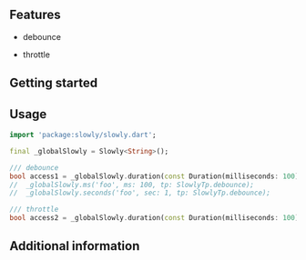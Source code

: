 ## Features

* debounce

* throttle

## Getting started



## Usage

```dart
import 'package:slowly/slowly.dart';

final _globalSlowly = Slowly<String>();

/// debounce
bool access1 = _globalSlowly.duration(const Duration(milliseconds: 100), 'foo', SlowlyTp.debounce);
//  _globalSlowly.ms('foo', ms: 100, tp: SlowlyTp.debounce);
//  _globalSlowly.seconds('foo', sec: 1, tp: SlowlyTp.debounce);

/// throttle
bool access2 = _globalSlowly.duration(const Duration(milliseconds: 100), 'foo', SlowlyTp.throttle);

```

## Additional information


